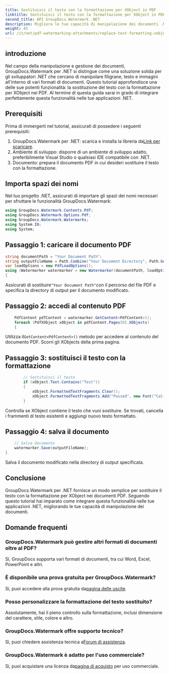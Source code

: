 ```yaml
---
title: Sostituisci il testo con la formattazione per XObject in PDF
linktitle: Sostituisci il testo con la formattazione per XObject in PDF
second_title: API GroupDocs.Watermark .NET
description: Migliora le tue capacità di manipolazione dei documenti .NET con GroupDocs per .NET. Scopri come sostituire facilmente il testo con la formattazione nei PDF.
weight: 45
url: /it/net/pdf-watermarking-attachments/replace-text-formatting-xobject-pdf/
---
```

## introduzione
Nel campo della manipolazione e gestione dei documenti, GroupDocs.Watermark per .NET si distingue come una soluzione solida per gli sviluppatori .NET che cercano di manipolare filigrane, testo e immagini all'interno di vari formati di documenti. Questo tutorial approfondisce una delle sue potenti funzionalità: la sostituzione del testo con la formattazione per XObject nei PDF. Al termine di questa guida sarai in grado di integrare perfettamente questa funzionalità nelle tue applicazioni .NET.
## Prerequisiti
Prima di immergerti nel tutorial, assicurati di possedere i seguenti prerequisiti:
1.  GroupDocs.Watermark per .NET: scarica e installa la libreria da[Link per scaricare](https://releases.groupdocs.com/Watermark/net/).
2. Ambiente di sviluppo: disporre di un ambiente di sviluppo adatto, preferibilmente Visual Studio o qualsiasi IDE compatibile con .NET.
3. Documento: prepara il documento PDF in cui desideri sostituire il testo con la formattazione.

## Importa spazi dei nomi
Nel tuo progetto .NET, assicurati di importare gli spazi dei nomi necessari per sfruttare le funzionalità GroupDocs.Watermark:
```csharp
using GroupDocs.Watermark.Contents.Pdf;
using GroupDocs.Watermark.Options.Pdf;
using GroupDocs.Watermark.Watermarks;
using System.IO;
using System;
```
## Passaggio 1: caricare il documento PDF
```csharp
string documentPath = "Your Document Path";
string outputFileName = Path.Combine("Your Document Directory", Path.GetFileName(documentPath));
var loadOptions = new PdfLoadOptions();
using (Watermarker watermarker = new Watermarker(documentPath, loadOptions))
{
```
 Assicurati di sostituire`"Your Document Path"`con il percorso del file PDF e specifica la directory di output per il documento modificato.
## Passaggio 2: accedi al contenuto PDF
```csharp
    PdfContent pdfContent = watermarker.GetContent<PdfContent>();
    foreach (PdfXObject xObject in pdfContent.Pages[0].XObjects)
    {
```
 Utilizza il`GetContent<PdfContent>()` metodo per accedere al contenuto del documento PDF. Scorri gli XObjects della prima pagina.
## Passaggio 3: sostituisci il testo con la formattazione
```csharp
        // Sostituisci il testo
        if (xObject.Text.Contains("Test"))
        {
            xObject.FormattedTextFragments.Clear();
            xObject.FormattedTextFragments.Add("Passed", new Font("Calibri", 19, FontStyle.Bold), Color.Red, Color.Aqua);
        }
```
Controlla se XObject contiene il testo che vuoi sostituire. Se trovati, cancella i frammenti di testo esistenti e aggiungi nuovo testo formattato.
## Passaggio 4: salva il documento
```csharp
    // Salva documento
    watermarker.Save(outputFileName);
}
```
Salva il documento modificato nella directory di output specificata.

## Conclusione
GroupDocs.Watermark per .NET fornisce un modo semplice per sostituire il testo con la formattazione per XObject nei documenti PDF. Seguendo questo tutorial hai imparato come integrare questa funzionalità nelle tue applicazioni .NET, migliorando le tue capacità di manipolazione dei documenti.
## Domande frequenti
### GroupDocs.Watermark può gestire altri formati di documenti oltre al PDF?
Sì, GroupDocs supporta vari formati di documenti, tra cui Word, Excel, PowerPoint e altri.
### È disponibile una prova gratuita per GroupDocs.Watermark?
 Sì, puoi accedere alla prova gratuita da[pagina delle uscite](https://releases.groupdocs.com/).
### Posso personalizzare la formattazione del testo sostituito?
Assolutamente, hai il pieno controllo sulla formattazione, inclusi dimensione del carattere, stile, colore e altro.
### GroupDocs.Watermark offre supporto tecnico?
 Sì, puoi chiedere assistenza tecnica a[Forum di assistenza](https://forum.groupdocs.com/c/watermark/19).
### GroupDocs.Watermark è adatto per l'uso commerciale?
 Sì, puoi acquistare una licenza da[pagina di acquisto](https://purchase.groupdocs.com/buy) per uso commerciale.